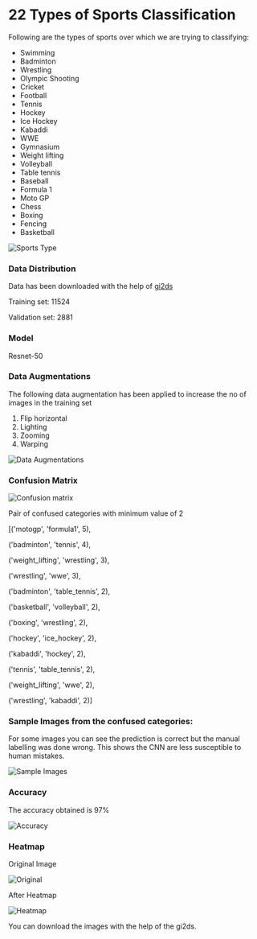 # 22 Types of Sports Classification
Following are the types of sports over which we are trying to classifying:
-   Swimming 
-   Badminton     
-   Wrestling 
-   Olympic Shooting 
-   Cricket 
-   Football 
-   Tennis 
-   Hockey 
-   Ice Hockey
-   Kabaddi 
-   WWE 
-   Gymnasium 
-   Weight lifting 
-   Volleyball 
-   Table tennis 
-   Baseball     
-   Formula 1 
-   Moto GP 
-   Chess 
-   Boxing 
-   Fencing 
-   Basketball

![Sports Type](https://github.com/anubhavmaity/Sports-Type-Classifier/blob/master/readme_images/sports.png)


### Data Distribution
Data has been downloaded with the help of [gi2ds](https://github.com/toffebjorkskog/ml-tools/blob/master/gi2ds.md)

Training set: 11524

Validation set: 2881


### Model
Resnet-50


### Data Augmentations
The following data augmentation has been applied to increase the no of images in the training set

1.  Flip horizontal
2.  Lighting
3.  Zooming
4.  Warping

![Data Augmentations](https://github.com/anubhavmaity/Sports-Type-Classifier/blob/master/readme_images/sports_data_aug.png)


### Confusion Matrix
![Confusion matrix](https://github.com/anubhavmaity/Sports-Type-Classifier/blob/master/readme_images/sports_confusion_matrix.png)

Pair of confused categories with minimum value of 2

[('motogp', 'formula1', 5),

('badminton', 'tennis', 4),

('weight_lifting', 'wrestling', 3),

('wrestling', 'wwe', 3),

('badminton', 'table_tennis', 2),

('basketball', 'volleyball', 2),

('boxing', 'wrestling', 2),

('hockey', 'ice_hockey', 2),

('kabaddi', 'hockey', 2),

('tennis', 'table_tennis', 2),

('weight_lifting', 'wwe', 2),

('wrestling', 'kabaddi', 2)]
 

### Sample Images from the confused categories:
For some images you can see the prediction is correct but the manual labelling was done wrong. This shows the CNN are less susceptible to human mistakes.

![Sample Images](https://github.com/anubhavmaity/Sports-Type-Classifier/blob/master/readme_images/si_sports.png)


### Accuracy
The accuracy obtained is 97%

![Accuracy](https://github.com/anubhavmaity/Sports-Type-Classifier/blob/master/readme_images/acc_sports.png)


### Heatmap

Original Image

![Original](https://github.com/anubhavmaity/Sports-Type-Classifier/blob/master/readme_images/cric.png)

After Heatmap

![Heatmap](https://github.com/anubhavmaity/Sports-Type-Classifier/blob/master/readme_images/heat_cric.png)


You can download the images with the help of the gi2ds. 
